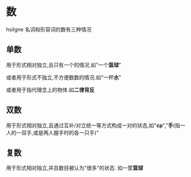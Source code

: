 # 数

hsilgne 名词和形容词的数有三种情况

## 单数
用于形式相对独立,且只有一个的情况.如"一个**篮球**"

或者用于形式不独立,不方便数数的情况.如"一杯**水**"

或者用于指代理念上的物体.如**二律背反**
## 双数
用于形式相对独立,且通过互补/对立统一等方式构成一对的状态,如"**cp**","**手**(指一人的一双手,或是两人握手时的各一只手)"
## 复数
用于形式相对独立,并且数目被认为"很多"的状态. 如一筐**篮球**